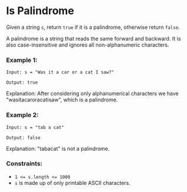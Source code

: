 # Is Palindrome
Given a string `s`, return `true` if it is a palindrome, otherwise return `false`.

A palindrome is a string that reads the same forward and backward. It is also case-insensitive and ignores all non-alphanumeric characters.

### Example 1:
```
Input: s = "Was it a car or a cat I saw?"

Output: true
```
Explanation: After considering only alphanumerical characters we have "wasitacaroracatisaw", which is a palindrome.

### Example 2:
```
Input: s = "tab a cat"

Output: false
```
Explanation: "tabacat" is not a palindrome.

### Constraints:

- `1 <= s.length <= 1000`
- `s` is made up of only printable ASCII characters.